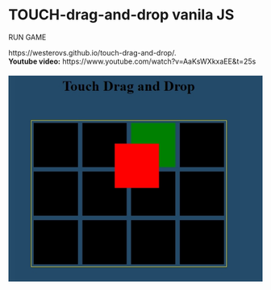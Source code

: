 # TOUCH-drag-and-drop vanila JS
<p>RUN GAME</p>
https://westerovs.github.io/touch-drag-and-drop/.
<br>
<b>Youtube video:</b>
https://www.youtube.com/watch?v=AaKsWXkxaEE&t=25s
<br>
<img src="cover.jpg" style="display: block; margin: 20px auto;">
